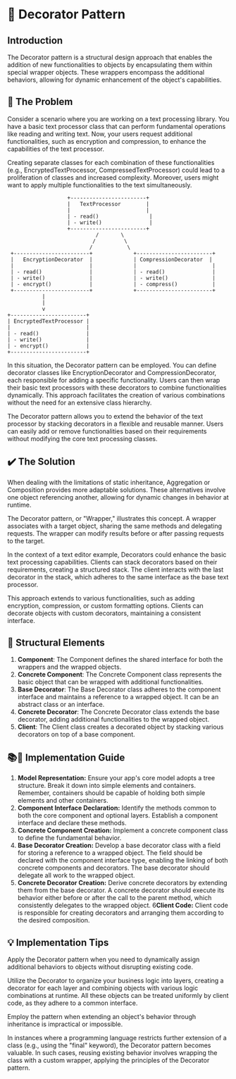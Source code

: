 #  🎀  Decorator Pattern
## Introduction
The Decorator pattern is a structural design approach that enables the addition of new functionalities to objects by encapsulating them within special wrapper objects. These wrappers encompass the additional behaviors, allowing for dynamic enhancement of the object's capabilities.
## 🚨 The Problem
Consider a scenario where you are working on a text processing library. You have a basic text processor class that can perform fundamental operations like reading and writing text. Now, your users request additional functionalities, such as encryption and compression, to enhance the capabilities of the text processor.

Creating separate classes for each combination of these functionalities (e.g., EncryptedTextProcessor, CompressedTextProcessor) could lead to a proliferation of classes and increased complexity. Moreover, users might want to apply multiple functionalities to the text simultaneously.

```
                   +------------------------+
                   |   TextProcessor        |
                   |                        |
                   | - read()                |
                   | - write()               |
                   +------------------------+
                            /       \
                           /         \
                          /           \
 +------------------------+             +------------------------+
 |   EncryptionDecorator  |             | CompressionDecorator  |
 |                        |             |                        |
 | - read()               |             | - read()               |
 | - write()              |             | - write()              |
 | - encrypt()            |             | - compress()           |
 +------------------------+             +------------------------+
           |
           |
           v
+------------------------+
| EncryptedTextProcessor |
|                        |
| - read()               |
| - write()              |
| - encrypt()            |
+------------------------+

```
In this situation, the Decorator pattern can be employed. You can define decorator classes like EncryptionDecorator and CompressionDecorator, each responsible for adding a specific functionality. Users can then wrap their basic text processors with these decorators to combine functionalities dynamically. This approach facilitates the creation of various combinations without the need for an extensive class hierarchy.

The Decorator pattern allows you to extend the behavior of the text processor by stacking decorators in a flexible and reusable manner. Users can easily add or remove functionalities based on their requirements without modifying the core text processing classes.
## ✔️ The Solution
When dealing with the limitations of static inheritance, Aggregation or Composition provides more adaptable solutions. These alternatives involve one object referencing another, allowing for dynamic changes in behavior at runtime.

The Decorator pattern, or "Wrapper," illustrates this concept. A wrapper associates with a target object, sharing the same methods and delegating requests. The wrapper can modify results before or after passing requests to the target.

In the context of a text editor example, Decorators could enhance the basic text processing capabilities. Clients can stack decorators based on their requirements, creating a structured stack. The client interacts with the last decorator in the stack, which adheres to the same interface as the base text processor.

This approach extends to various functionalities, such as adding encryption, compression, or custom formatting options. Clients can decorate objects with custom decorators, maintaining a consistent interface.

## 🚧 Structural Elements
1. **Component**: The Component defines the shared interface for both the wrappers and the wrapped objects.
2. **Concrete Component**: The Concrete Component class represents the basic object that can be wrapped with additional functionalities.
3. **Base Decorator**: The Base Decorator class adheres to the component interface and maintains a reference to a wrapped object. It can be an abstract class or an interface.
4. **Concrete Decorator**: The Concrete Decorator class extends the base decorator, adding additional functionalities to the wrapped object.
5. **Client**: The Client class creates a decorated object by stacking various decorators on top of a base component.

## 📚🔨 Implementation Guide

1. **Model Representation:**
Ensure your app's core model adopts a tree structure. Break it down into simple elements and containers. Remember, containers should be capable of holding both simple elements and other containers.
2. **Component Interface Declaration:**
Identify the methods common to both the core component and optional layers. Establish a component interface and declare these methods.
3. **Concrete Component Creation:**
Implement a concrete component class to define the fundamental behavior.
4. **Base Decorator Creation:**
Develop a base decorator class with a field for storing a reference to a wrapped object. The field should be declared with the component interface type, enabling the linking of both concrete components and decorators. The base decorator should delegate all work to the wrapped object.
5. **Concrete Decorator Creation:**
Derive concrete decorators by extending them from the base decorator. A concrete decorator should execute its behavior either before or after the call to the parent method, which consistently delegates to the wrapped object.
6**Client Code:**
Client code is responsible for creating decorators and arranging them according to the desired composition.

## 💡 Implementation Tips
Apply the Decorator pattern when you need to dynamically assign additional behaviors to objects without disrupting existing code.

Utilize the Decorator to organize your business logic into layers, creating a decorator for each layer and combining objects with various logic combinations at runtime. All these objects can be treated uniformly by client code, as they adhere to a common interface.

Employ the pattern when extending an object's behavior through inheritance is impractical or impossible.

In instances where a programming language restricts further extension of a class (e.g., using the "final" keyword), the Decorator pattern becomes valuable. In such cases, reusing existing behavior involves wrapping the class with a custom wrapper, applying the principles of the Decorator pattern.
